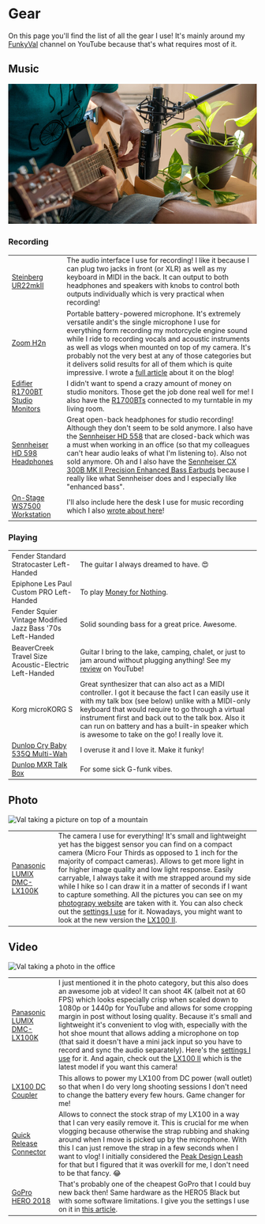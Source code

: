 # Gear

On this page you'll find the list of all the gear I use! It's mainly
around my [FunkyVal](https://www.youtube.com/FunkyVal) channel on
YouTube because that's what requires most of it.

## Music

![Acoustic guitar recording with the H2n](img/2021/09/h2n/acoustic-2.jpg)

### Recording

<table>
  <tr>
    <td><a href="https://amzn.to/3kc5uYr">Steinberg UR22mkII</a></td>
    <td>The audio interface I use for recording! I like it because I
    can plug two jacks in front (or XLR) as well as my keyboard in
    MIDI in the back. It can output to both headphones and speakers
    with knobs to control both outputs individually which is very
    practical when recording!</td>
  </tr>
  <tr>
    <td><a href="https://amzn.to/2XRD6mk">Zoom H2n</a></td>
    <td>Portable battery-powered microphone. It's extremely versatile
    andit's the single microphone I use for everything form recording
    my motorcycle engine sound while I ride to recording vocals and
    acoustic instruments as well as vlogs when mounted on top of my
    camera. It's probably not the very best at any of those categories
    but it delivers solid results for all of them which is quite
    impressive. I wrote a <a href="2021/09/zoom-h2n-pro-tips-and-tricks.html">full article</a>
    about it on the blog!</td>
  </tr>
  <tr>
    <td><a href="https://amzn.to/3qasF9p">Edifier R1700BT Studio Monitors</a></td>
    <td>I didn't want to spend a crazy amount of money on studio
    monitors. Those get the job done real well for me! I also have the
    <a href="https://amzn.to/3k90fZG">R1700BTs</a> connected to my
    turntable in my living room.</td>
  </tr>
  <tr>
    <td><a href="https://amzn.to/3o2G14H">Sennheiser HD 598 Headphones</a></td>
    <td>Great open-back headphones for studio recording! Although they
    don't seem to be sold anymore. I also have the <a href="https://amzn.to/3qlalu2">Sennheiser HD 558</a>
    that are closed-back which was a must when working in an office (so
    that my colleagues can't hear audio leaks of what I'm listening to).
    Also not sold anymore. Oh and I also have the <a href="https://amzn.to/3GYxCbm">Sennheiser CX 300B MK II Precision Enhanced Bass Earbuds</a>
    because I really like what Sennheiser does and I especially like
    "enhanced bass".</td>
  </tr>
  <tr>
    <td><a href="https://amzn.to/3mMCAjk">On-Stage WS7500 Workstation</a></td>
    <td>I'll also include here the desk I use for music recording which
    I also <a href="2020/11/on-stage-ws7500-workstation-review.html">wrote about here</a>!</td>
  </tr>
</table>

### Playing

<table>
  <tr>
    <td>Fender Standard Stratocaster Left-Handed</td>
    <td>The guitar I always dreamed to have. 😍</td>
  </tr>
  <tr>
    <td>Epiphone Les Paul Custom PRO Left-Handed</td>
    <td>To play <a href="https://youtu.be/cYXp69O4DFc">Money for Nothing</a>.</td>
  </tr>
  <tr>
    <td>Fender Squier Vintage Modified Jazz Bass '70s Left-Handed</td>
    <td>Solid sounding bass for a great price. Awesome.</td>
  </tr>
  <tr>
    <td>BeaverCreek Travel Size Acoustic-Electric Left-Handed</td>
    <td>Guitar I bring to the lake, camping, chalet, or just to jam
    around without plugging anything! See my <a href="https://youtu.be/8ejJZoURasY">review</a>
    on YouTube!</td>
  </tr>
  <tr>
    <td>Korg microKORG S</td>
    <td>Great synthesizer that can also act as a MIDI controller. I
    got it because the fact I can easily use it with my talk box (see
    below) unlike with a MIDI-only keyboard that would require to go
    through a virtual instrument first and back out to the talk box.
    Also it can run on battery and has a built-in speaker which is
    awesome to take on the go! I really love it.</td>
  </tr>
  <tr>
    <td><a href="https://amzn.to/3wtbGjF">Dunlop Cry Baby 535Q Multi-Wah</a></td>
    <td>I overuse it and I love it. Make it funky!</td>
  </tr>
  <tr>
    <td><a href="https://amzn.to/3mSfmZf">Dunlop MXR Talk Box</a></td>
    <td>For some sick G-funk vibes.</td>
  </tr>
</table>

## Photo

![Val taking a picture on top of a mountain](https://photography.codejam.info/img/val-4.jpg)

<table>
  <tr>
    <td><a href="https://amzn.to/2ZXR4DS">Panasonic LUMIX DMC-LX100K</a></td>
    <td>The camera I use for everything! It's small and lightweight
    yet has the biggest sensor you can find on a compact camera (Micro
    Four Thirds as opposed to 1 inch for the majority of compact
    cameras). Allows to get more light in for higher image quality and
    low light response. Easily carryable, I always take it with me
    strapped around my side while I hike so I can draw it in a matter
    of seconds if I want to capture something. All the pictures you
    can see on my <a href="https://photography.codejam.info/">photograpy website</a>
    are taken with it. You can also check out the
    <a href="2020/05/my-settings-for-panasonic-lumix-lx100.html">settings I use</a>
    for it. Nowadays, you might want to look at the new version the
    <a href="https://amzn.to/3ENu3mo">LX100 II</a>.</td>
  </tr>
</table>

## Video

![Val taking a photo in the office](https://photography.codejam.info/img/val-2.jpg)

<table>
  <tr>
    <td><a href="https://amzn.to/2ZXR4DS">Panasonic LUMIX DMC-LX100K</a></td>
    <td>I just mentioned it in the photo category, but this also does
    an awesome job at video! It can shoot 4K (albeit not at 60 FPS)
    which looks especially crisp when scaled down to 1080p or 1440p
    for YouTube and allows for some cropping margin in post without
    losing quality. Because it's small and lightweight it's convenient
    to vlog with, especially with the hot shoe mount that
    allows adding a microphone on top (that said it doesn't have a
    mini jack input so you have to record and sync the audio
    separately). Here's the <a href="2020/05/my-settings-for-panasonic-lumix-lx100.html">settings I use</a>
    for it. And again, check out the <a href="https://amzn.to/3ENu3mo">LX100 II</a>
    which is the latest model if you want this camera!</td>
  </tr>
  <tr>
    <td><a href="https://www.amazon.ca/gp/search/ref=as_li_qf_sp_sr_tl?ie=UTF8&tag=funkyval-20&keywords=lx100 dc coupler&index=aps&camp=15121&creative=330641&linkCode=ur2&linkId=23605cf5057f8d4e3e8d1b6ba7119649">LX100 DC Coupler</a></td>
    <td>This allows to power my LX100 from DC power (wall outlet) so
    that when I do very long shooting sessions I don't need to change
    the battery every few hours. Game changer for me!</td>
  </tr>
  <tr>
    <td><a href="https://amzn.to/3BEqFrS">Quick Release Connector</a></td>
    <td>Allows to connect the stock strap of my LX100 in a way that I
    can very easily remove it. This is crucial for me when vlogging
    because otherwise the strap rubbing and shaking around when I move
    is picked up by the microphone. With this I can just remove the
    strap in a few seconds when I want to vlog! I initially considered
    the <a href="https://amzn.to/39G7uCp">Peak Design Leash</a> for that
    but I figured that it was overkill for me, I don't need to be that
    fancy. 😂</td>
  </tr>
  <tr>
    <td><a href="https://amzn.to/3CMrQXL">GoPro HERO 2018</a></td>
    <td>That's probably one of the cheapest GoPro that I could buy new
    back then! Same hardware as the HERO5 Black but with some software
    limitations. I give you the settings I use on it in <a
    href="2020/06/my-settings-for-gopro-hero-2018-and-hero5-black.html">this article</a>.</td>
  </tr>
</table>
